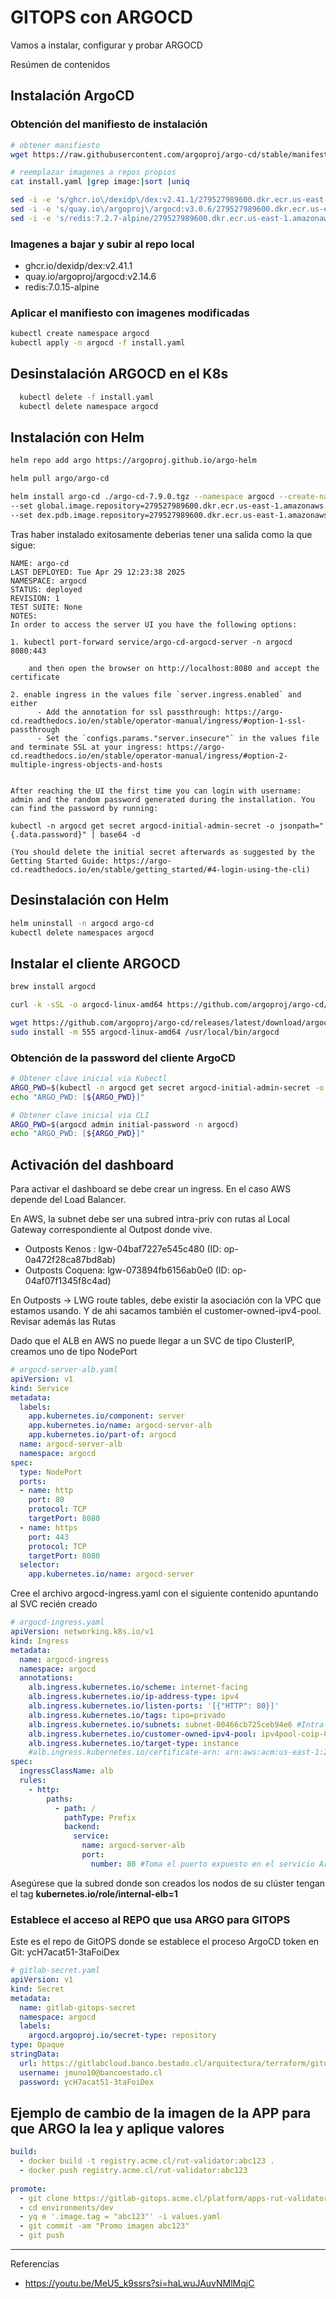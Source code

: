 # GITOPS con ARGOCD

Vamos a instalar, configurar y probar ARGOCD

Resúmen de contenidos

## Instalación ArgoCD

### Obtención del manifiesto de instalación

```bash
# obtener manifiesto
wget https://raw.githubusercontent.com/argoproj/argo-cd/stable/manifests/install.yaml

# reemplazar imagenes a repos propios
cat install.yaml |grep image:|sort |uniq    

sed -i -e 's/ghcr.io\/dexidp\/dex:v2.41.1/279527989600.dkr.ecr.us-east-1.amazonaws.com\/ghcr.io\/dexidp\/dex:v2.41.1/g' install.yaml
sed -i -e 's/quay.io\/argoproj\/argocd:v3.0.6/279527989600.dkr.ecr.us-east-1.amazonaws.com\/quay.io\/argoproj\/argocd:v3.0.6/g' install.yaml
sed -i -e 's/redis:7.2.7-alpine/279527989600.dkr.ecr.us-east-1.amazonaws.com\/redis:7.2.7-alpine/g' install.yaml
```

### Imagenes a bajar y subir al repo local

- ghcr.io/dexidp/dex:v2.41.1
- quay.io/argoproj/argocd:v2.14.6
- redis:7.0.15-alpine

### Aplicar el manifiesto con imagenes modificadas

```bash
kubectl create namespace argocd
kubectl apply -n argocd -f install.yaml
```

## Desinstalación ARGOCD en el K8s

```bash
  kubectl delete -f install.yaml
  kubectl delete namespace argocd
```

## Instalación con Helm

```bash
helm repo add argo https://argoproj.github.io/argo-helm

helm pull argo/argo-cd

helm install argo-cd ./argo-cd-7.9.0.tgz --namespace argocd --create-namespace \
--set global.image.repository=279527989600.dkr.ecr.us-east-1.amazonaws.com/quay.io/argoproj/argocd \
--set dex.pdb.image.repository=279527989600.dkr.ecr.us-east-1.amazonaws.com

```

Tras haber instalado exitosamente deberias tener una salida como la que sigue:

```text
NAME: argo-cd
LAST DEPLOYED: Tue Apr 29 12:23:38 2025
NAMESPACE: argocd
STATUS: deployed
REVISION: 1
TEST SUITE: None
NOTES:
In order to access the server UI you have the following options:

1. kubectl port-forward service/argo-cd-argocd-server -n argocd 8080:443

    and then open the browser on http://localhost:8080 and accept the certificate

2. enable ingress in the values file `server.ingress.enabled` and either
      - Add the annotation for ssl passthrough: https://argo-cd.readthedocs.io/en/stable/operator-manual/ingress/#option-1-ssl-passthrough
      - Set the `configs.params."server.insecure"` in the values file and terminate SSL at your ingress: https://argo-cd.readthedocs.io/en/stable/operator-manual/ingress/#option-2-multiple-ingress-objects-and-hosts


After reaching the UI the first time you can login with username: admin and the random password generated during the installation. You can find the password by running:

kubectl -n argocd get secret argocd-initial-admin-secret -o jsonpath="{.data.password}" | base64 -d

(You should delete the initial secret afterwards as suggested by the Getting Started Guide: https://argo-cd.readthedocs.io/en/stable/getting_started/#4-login-using-the-cli)
```

## Desinstalación con Helm

```bash
helm uninstall -n argocd argo-cd
kubectl delete namespaces argocd
```

## Instalar el cliente ARGOCD

```bash
brew install argocd

curl -k -sSL -o argocd-linux-amd64 https://github.com/argoproj/argo-cd/releases/latest/download/argocd-linux-amd64

wget https://github.com/argoproj/argo-cd/releases/latest/download/argocd-linux-amd64
sudo install -m 555 argocd-linux-amd64 /usr/local/bin/argocd

```

### Obtención de la password del cliente ArgoCD

```bash
# Obtener clave inicial via Kubectl
ARGO_PWD=$(kubectl -n argocd get secret argocd-initial-admin-secret -o jsonpath="{.data.password}" | base64 -d)
echo "ARGO_PWD: [${ARGO_PWD}]"

# Obtener clave inicial via CLI
ARGO_PWD=$(argocd admin initial-password -n argocd)
echo "ARGO_PWD: [${ARGO_PWD}]"
```

## Activación del dashboard

Para activar el dashboard se debe crear un ingress. En el caso AWS depende del Load Balancer.

En AWS, la subnet debe ser una subred intra-priv con rutas al Local Gateway correspondiente al Outpost donde vive.

- Outposts Kenos  : lgw-04baf7227e545c480 (ID: op-0a472f28ca87bd8ab)
- Outposts Coquena: lgw-073894fb6156ab0e0 (ID: op-04af07f1345f8c4ad)

En Outposts -> LWG route tables, debe existir la asociación con la VPC que estamos usando.
Y de ahi sacamos también el customer-owned-ipv4-pool.
Revisar además las Rutas

Dado que el ALB en AWS no puede llegar a un SVC de tipo ClusterIP, creamos uno de tipo NodePort

```yaml
# argocd-server-alb.yaml
apiVersion: v1
kind: Service
metadata:
  labels:
    app.kubernetes.io/component: server
    app.kubernetes.io/name: argocd-server-alb
    app.kubernetes.io/part-of: argocd
  name: argocd-server-alb
  namespace: argocd
spec:
  type: NodePort
  ports:
  - name: http
    port: 80
    protocol: TCP
    targetPort: 8080
  - name: https
    port: 443
    protocol: TCP
    targetPort: 8080
  selector:
    app.kubernetes.io/name: argocd-server

```

Cree el archivo argocd-ingress.yaml con el siguiente contenido apuntando al SVC recién creado

```yaml
# argocd-ingress.yaml
apiVersion: networking.k8s.io/v1
kind: Ingress
metadata:
  name: argocd-ingress
  namespace: argocd
  annotations:
    alb.ingress.kubernetes.io/scheme: internet-facing
    alb.ingress.kubernetes.io/ip-address-type: ipv4
    alb.ingress.kubernetes.io/listen-ports: '[{"HTTP": 80}]'
    alb.ingress.kubernetes.io/tags: tipo=privado
    alb.ingress.kubernetes.io/subnets: subnet-00466cb725ceb94e6 #Intra-priv Coquena  
    alb.ingress.kubernetes.io/customer-owned-ipv4-pool: ipv4pool-coip-0b9f2b4516b10245f
    alb.ingress.kubernetes.io/target-type: instance
    #alb.ingress.kubernetes.io/certificate-arn: arn:aws:acm:us-east-1:279527989600:certificate/c3bc4666-2862-49e8-8305-4ab685a7f198
spec:
  ingressClassName: alb
  rules:
    - http:
        paths:
          - path: /
            pathType: Prefix
            backend:
              service:
                name: argocd-server-alb
                port:
                  number: 80 #Toma el puerto expuesto en el servicio ArgoCD

```

Asegúrese que la subred donde son creados los nodos de su clúster tengan el tag **kubernetes.io/role/internal-elb=1**

### Establece el acceso al REPO que usa ARGO para GITOPS

Este es el repo de GitOPS donde se establece el proceso
ArgoCD token en Git: ycH7acat51-3taFoiDex

```yaml
# gitlab-secret.yaml
apiVersion: v1
kind: Secret
metadata:
  name: gitlab-gitops-secret
  namespace: argocd
  labels:
    argocd.argoproj.io/secret-type: repository
type: Opaque
stringData:
  url: https://gitlabcloud.banco.bestado.cl/arquitectura/terraform/gitops/poc.git
  username: jmuno10@bancoestado.cl
  password: ycH7acat51-3taFoiDex
```

## Ejemplo de cambio de la imagen de la APP para que ARGO la lea y aplique valores

```yaml
build:
  - docker build -t registry.acme.cl/rut-validator:abc123 .
  - docker push registry.acme.cl/rut-validator:abc123
 
promote:
  - git clone https://gitlab-gitops.acme.cl/platform/apps-rut-validator.git
  - cd environments/dev
  - yq e '.image.tag = "abc123"' -i values.yaml
  - git commit -am "Promo imagen abc123"
  - git push
```

---

Referencias

- https://youtu.be/MeU5_k9ssrs?si=haLwuJAuvNMlMqjC